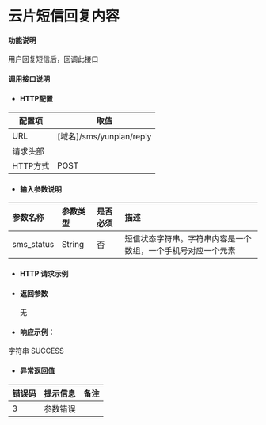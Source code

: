 # 云片短信回复内容

#### 功能说明

用户回复短信后，回调此接口

#### 调用接口说明

* #### HTTP配置

| 配置项 | 取值 |
| --- | --- |
| URL | \[域名\]/sms/yunpian/reply |
| 请求头部 |  |
| HTTP方式 | POST |

* #### 输入参数说明

| 参数名称 | 参数类型 | 是否必须 | 描述 |
| :--- | :--- | :--- | :--- |
| sms_status| String | 否 | 短信状态字符串。字符串内容是一个数组，一个手机号对应一个元素|


* #### HTTP 请求示例



* #### 返回参数

  无

* #### 响应示例：
字符串
SUCCESS

* #### 异常返回值

| 错误码 | 提示信息 | 备注 |
| :--- | :--- | :--- |
| 3 | 参数错误 |  |



